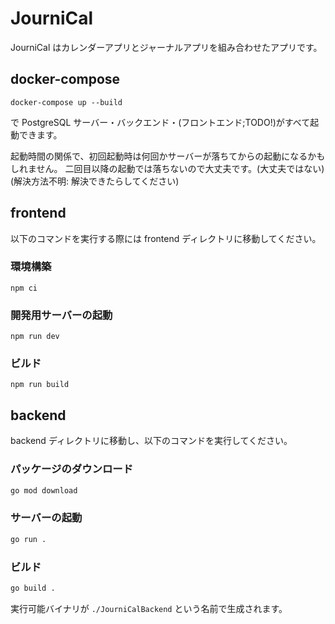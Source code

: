 # JourniCal

JourniCal はカレンダーアプリとジャーナルアプリを組み合わせたアプリです。

## docker-compose

```
docker-compose up --build
```

で PostgreSQL サーバー・バックエンド・(フロントエンド;TODO!)がすべて起動できます。

起動時間の関係で、初回起動時は何回かサーバーが落ちてからの起動になるかもしれません。
二回目以降の起動では落ちないので大丈夫です。(大丈夫ではない) (解決方法不明: 解決できたらしてください)

## frontend

以下のコマンドを実行する際には frontend ディレクトリに移動してください。

### 環境構築

```
npm ci
```

### 開発用サーバーの起動

```
npm run dev
```

### ビルド

```
npm run build
```

## backend

backend ディレクトリに移動し、以下のコマンドを実行してください。

### パッケージのダウンロード

```sh
go mod download
```

### サーバーの起動

```sh
go run .
```

### ビルド

```sh
go build .
```

実行可能バイナリが `./JourniCalBackend` という名前で生成されます。
